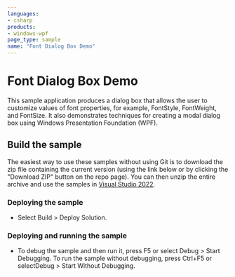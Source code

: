 ```yaml
---
languages:
- csharp
products:
- windows-wpf
page_type: sample
name: "Font Dialog Box Demo"
---
```

# Font Dialog Box Demo
This sample application produces a dialog box that allows the user to customize values of font properties, for example, FontStyle, FontWeight, and FontSize. It also demonstrates techniques for creating a modal dialog box using Windows Presentation Foundation (WPF).

## Build the sample
The easiest way to use these samples without using Git is to download the zip file containing the current version (using the link below or by clicking the "Download ZIP" button on the repo page). You can then unzip the entire archive and use the samples in [Visual Studio 2022](https://www.visualstudio.com/wpf-vs).

### Deploying the sample
- Select Build > Deploy Solution. 

### Deploying and running the sample
- To debug the sample and then run it, press F5 or select Debug >  Start Debugging. To run the sample without debugging, press Ctrl+F5 or selectDebug > Start Without Debugging. 


